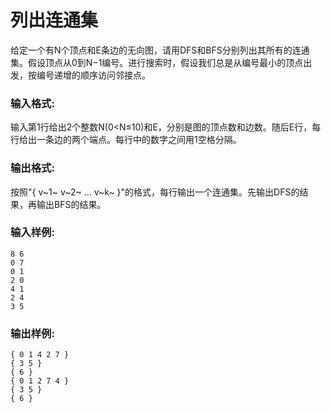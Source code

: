 # 列出连通集
给定一个有N个顶点和E条边的无向图，请用DFS和BFS分别列出其所有的连通集。假设顶点从0到N−1编号。进行搜索时，假设我们总是从编号最小的顶点出发，按编号递增的顺序访问邻接点。

### 输入格式:
输入第1行给出2个整数N(0<N≤10)和E，分别是图的顶点数和边数。随后E行，每行给出一条边的两个端点。每行中的数字之间用1空格分隔。

### 输出格式:
按照"{ v~1~ v~2~ ... v~k~ }"的格式，每行输出一个连通集。先输出DFS的结果，再输出BFS的结果。

### 输入样例:
```
8 6
0 7
0 1
2 0
4 1
2 4
3 5
```
### 输出样例:
```
{ 0 1 4 2 7 }
{ 3 5 }
{ 6 }
{ 0 1 2 7 4 }
{ 3 5 }
{ 6 }
```